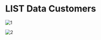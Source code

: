 # LIST Data Customers

![1](https://user-images.githubusercontent.com/53925358/108945194-bf309d80-768e-11eb-9340-69ee719cf572.PNG)




![2](https://user-images.githubusercontent.com/53925358/108945197-c061ca80-768e-11eb-9d6b-d6a43947d6fa.PNG)
